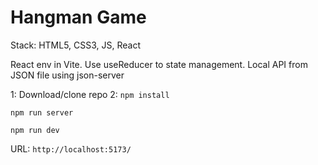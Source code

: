 # Hangman Game

Stack: HTML5, CSS3, JS, React

React env in Vite.
Use useReducer to state management.
Local API from JSON file using json-server 

1: Download/clone repo 
2:
`npm install`

`npm run server`

`npm run dev`

URL: `http://localhost:5173/`
